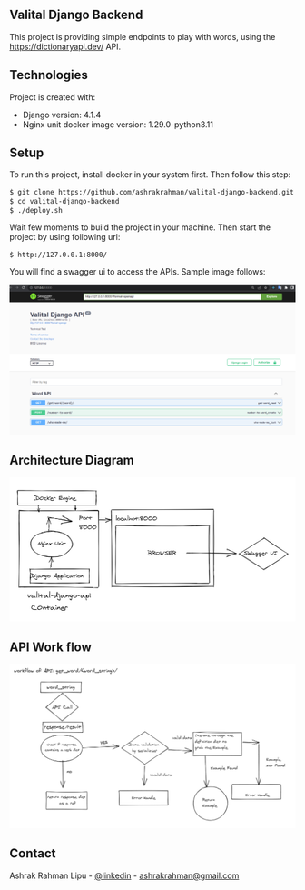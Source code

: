 ## Valital Django Backend

This project is providing simple endpoints to play with words, using the https://dictionaryapi.dev/ API.

## Technologies

Project is created with:

- Django version: 4.1.4
- Nginx unit docker image version: 1.29.0-python3.11

## Setup

To run this project, install docker in your system first. Then follow this step:

```
$ git clone https://github.com/ashrakrahman/valital-django-backend.git
$ cd valital-django-backend
$ ./deploy.sh

```

Wait few moments to build the project in your machine. Then start the project by using following url:

```
$ http://127.0.0.1:8000/

```

You will find a swagger ui to access the APIs. Sample image follows:

<img src="./swagger.png" alt="Logo" >

<!-- Architecture Diagram -->

## Architecture Diagram

<img src="./architecture_diagram.png" alt="architecture_diagram" >

<!-- API Work flow -->

## API Work flow

<img src="./api_workflow.png" alt="api_workflow" >

<!-- CONTACT -->

## Contact

Ashrak Rahman Lipu - [@linkedin](https://www.linkedin.com/in/ashrakrahman/) - ashrakrahman@gmail.com

